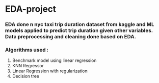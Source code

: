 # EDA-project

### EDA done n nyc taxi trip duration dataset from kaggle and ML models applied to predict trip duration given other variables. Data preprocessing and cleaning done based on EDA.

### Algorithms used :

1) Benchmark model using linear regression
2) KNN Regressor
3) Linear Regression with regularization
4) Decision tree 
